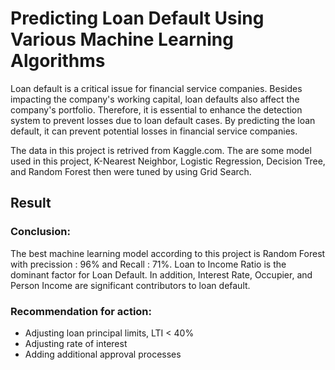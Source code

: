 # Predicting Loan Default Using Various Machine Learning Algorithms

Loan default is a critical issue for financial service companies. Besides impacting the company's working capital, loan defaults also affect the company's portfolio. Therefore, it is essential to enhance the detection system to prevent losses due to loan default cases. By predicting the loan default, it can prevent potential losses in financial service companies.

The data in this project is retrived from Kaggle.com. The are some model used in this project, K-Nearest Neighbor, Logistic Regression, Decision Tree, and Random Forest then were tuned by using Grid Search.

## Result
### Conclusion:
The best machine learning model according to this project is Random Forest with precission : 96% and Recall : 71%. Loan to Income Ratio is the dominant factor for Loan Default. In addition, Interest Rate, Occupier, and Person Income are significant contributors to loan default.

### Recommendation for action:
-	Adjusting loan principal limits, LTI < 40%
-	Adjusting rate of interest
-	Adding additional approval processes
